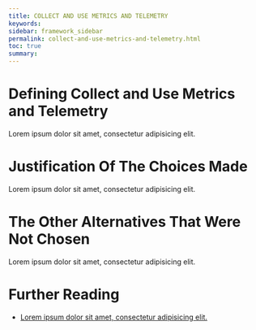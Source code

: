 ```yaml
---
title: COLLECT AND USE METRICS AND TELEMETRY
keywords:
sidebar: framework_sidebar
permalink: collect-and-use-metrics-and-telemetry.html
toc: true
summary:
---
```


# Defining Collect and Use Metrics and Telemetry
Lorem ipsum dolor sit amet, consectetur adipisicing elit.

# Justification Of The Choices Made
Lorem ipsum dolor sit amet, consectetur adipisicing elit.

# The Other Alternatives That Were Not Chosen
Lorem ipsum dolor sit amet, consectetur adipisicing elit.

# Further Reading
* [Lorem ipsum dolor sit amet, consectetur adipisicing elit.]()

